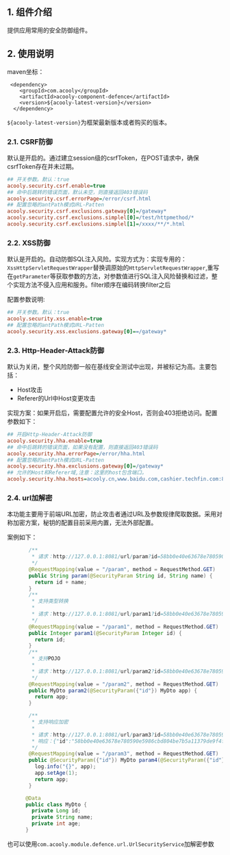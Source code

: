 <!-- title: 防御组件 -->
<!-- type: infrastructure -->
<!-- author: zhangpu,qiubo -->

## 1. 组件介绍

提供应用常用的安全防御组件。

## 2. 使用说明

maven坐标：

     <dependency>
        <groupId>com.acooly</groupId>
        <artifactId>acooly-component-defence</artifactId>
        <version>${acooly-latest-version}</version>
      </dependency>

`${acooly-latest-version}`为框架最新版本或者购买的版本。

### 2.1. CSRF防御
	
默认是开启的。通过建立session级的csrfToken，在POST请求中，确保csrfToken存在并未过期。
	
```ini
## 开关参数。默认：true
acooly.security.csrf.enable=true
## 命中后跳转的错误页面，默认未空，则直接返回403错误码
acooly.security.csrf.errorPage=/error/csrf.html
## 配置忽略的antPath模式URL-Patten
acooly.security.csrf.exclusions.gateway[0]=/gateway*
acooly.security.csrf.exclusions.simplel[0]=/test/httpmethod/*
acooly.security.csrf.exclusions.simplel[1]=/xxxx/**/*.html
```	
    
### 2.2. XSS防御 
默认是开启的。自动防御SQL注入风险。实现方式为：实现专用的：`XssHttpServletRequestWrapper`替换调原始的`HttpServletRequestWrapper`,重写在`getParameter`等获取参数的方法，对参数值进行SQL注入风险替换和过滤，整个实现方法不侵入应用和服务。filter顺序在编码转换filter之后

配置参数说明:

```ini
## 开关参数。默认：true
acooly.security.xss.enable=true
## 配置忽略的antPath模式URL-Patten
acooly.security.xss.exclusions.gateway[0]==/gateway*
```

### 2.3. Http-Header-Attack防御

默认为关闭，整个风险防御一般在基线安全测试中出现，并被标记为高。主要包括：

* Host攻击
* Referer的Url中Host变更攻击

实现方案：如果开启后，需要配置允许的安全Host，否则会403拒绝访问。配置参数如下：

```ini
## 开启Http-Header-Attack防御
acooly.security.hha.enable=true
## 命中后跳转的错误页面，如果没有配置，则直接返回403错误码
acooly.security.hha.errorPage=/error/hha.html
## 配置忽略的antPath模式URL-Patten
acooly.security.hha.exclusions.gateway[0]=/gateway*
## 允许的Host和Referer域,注意：这里的host包含端口。
acooly.security.hha.hosts=acooly.cn,www.baidu.com,cashier.techfin.com:8081
```

    
### 2.4. url加解密

本功能主要用于前端URL加密，防止攻击者通过URL及参数规律爬取数据。采用对称加密方案，秘钥的配置目前采用内置，无法外部配置。


案例如下：

```java
       /**
        * 请求：http://127.0.0.1:8081/url/param?id=58bb0e40e63678e780590e5986cbd804be7b5a11379de9f4f6a6238287bd5779&name=a
        */
       @RequestMapping(value = "/param", method = RequestMethod.GET)
       public String param(@SecurityParam String id, String name) {
         return id + name;
       }
       /**
        * 支持类型转换
        *
        * 请求：http://127.0.0.1:8081/url/param1?id=58bb0e40e63678e780590e5986cbd804be7b5a11379de9f4f6a6238287bd5779
        */
       @RequestMapping(value = "/param1", method = RequestMethod.GET)
       public Integer param1(@SecurityParam Integer id) {
         return id;
       }
       /**
        * 支持POJO
        *
        * 请求：http://127.0.0.1:8081/url/param2?id=58bb0e40e63678e780590e5986cbd804be7b5a11379de9f4f6a6238287bd5779&name=bohr&age=12
        */
       @RequestMapping(value = "/param2", method = RequestMethod.GET)
       public MyDto param2(@SecurityParam({"id"}) MyDto app) {
         return app;
       }

       /**
        * 支持响应加密
        *
        * 请求：http://127.0.0.1:8081/url/param3?id=58bb0e40e63678e780590e5986cbd804be7b5a11379de9f4f6a6238287bd5779&name=bohr&age=12
        * 响应：{"id":"58bb0e40e63678e780590e5986cbd804be7b5a11379de9f4f6a6238287bd5779","name":"bohr","age":1}
        */
       @RequestMapping(value = "/param3", method = RequestMethod.GET)
       public @SecurityParam({"id"}) MyDto param4(@SecurityParam({"id"}) MyDto app) {
         log.info("{}", app);
         app.setAge(1);
         return app;
       }

      @Data
      public class MyDto {
        private Long id;
        private String name;
        private int age;
      }

```      

也可以使用`com.acooly.module.defence.url.UrlSecurityService`加解密参数